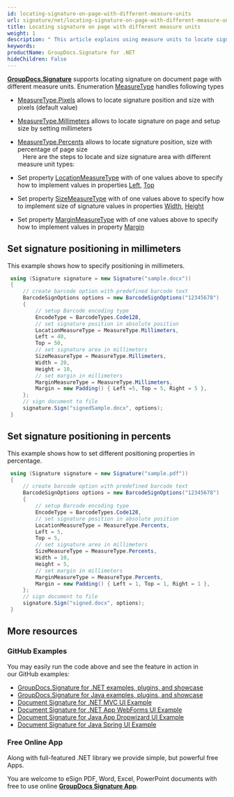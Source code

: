 ```yaml
---
id: locating-signature-on-page-with-different-measure-units
url: signature/net/locating-signature-on-page-with-different-measure-units
title: Locating signature on page with different measure units
weight: 1
description: " This article explains using measure units to locate signature and its size on document page with GroupDocs.Signature API."
keywords: 
productName: GroupDocs.Signature for .NET
hideChildren: False
---
```

[**GroupDocs.Signature**](https://products.groupdocs.com/signature/net) supports locating signature on document page with different measure units. Enumeration [MeasureType](https://apireference.groupdocs.com/net/signature/groupdocs.signature.domain/measuretype) handles following types

* [MeasureType.Pixels](https://apireference.groupdocs.com/net/signature/groupdocs.signature.domain/measuretype) allows to locate signature position and size with pixels (default value)
* [MeasureType.Millimeters](https://apireference.groupdocs.com/net/signature/groupdocs.signature.domain/measuretype) allows to locate signature on page and setup size by setting millimeters
* [MeasureType.Percents](https://apireference.groupdocs.com/net/signature/groupdocs.signature.domain/measuretype) allows to locate signature position, size with percentage of page size  
  
Here are the steps to locate and size signature area with different measure unit types:

* Set property [LocationMeasureType](https://apireference.groupdocs.com/net/signature/groupdocs.signature.options/imagesignoptions/properties/locationmeasuretype) with of one values above to specify how to implement values in properties [Left](https://apireference.groupdocs.com/net/signature/groupdocs.signature.options/imagesignoptions/properties/left), [Top](https://apireference.groupdocs.com/net/signature/groupdocs.signature.options/imagesignoptions/properties/top)
* Set property [SizeMeasureType](https://apireference.groupdocs.com/net/signature/groupdocs.signature.options/imagesignoptions/properties/sizemeasuretype) with of one values above to specify how to implement size of signature values in properties [Width](https://apireference.groupdocs.com/net/signature/groupdocs.signature.options/imagesignoptions/properties/width), [Height](https://apireference.groupdocs.com/net/signature/groupdocs.signature.options/imagesignoptions/properties/height)
* Set property [MarginMeasureType](https://apireference.groupdocs.com/net/signature/groupdocs.signature.options/imagesignoptions/properties/marginmeasuretype) with of one values above to specify how to implement values in property [Margin](https://apireference.groupdocs.com/net/signature/groupdocs.signature.options/imagesignoptions/properties/margin)

## Set signature positioning in millimeters

This example shows how to specify positioning in millimeters.

```csharp
 using (Signature signature = new Signature("sample.docx"))
 {
     // create barcode option with predefined barcode text
     BarcodeSignOptions options = new BarcodeSignOptions("12345678")
     {
         // setup Barcode encoding type
         EncodeType = BarcodeTypes.Code128,
         // set signature position in absolute position
         LocationMeasureType = MeasureType.Millimeters,
         Left = 40,
         Top = 50,
         // set signature area in millimeters
         SizeMeasureType = MeasureType.Millimeters,
         Width = 20,
         Height = 10,
         // set margin in millimeters
         MarginMeasureType = MeasureType.Millimeters,
         Margin = new Padding() { Left =5, Top = 5, Right = 5 },
     };
     // sign document to file
     signature.Sign("signedSample.docx", options);
 }
```

## Set signature positioning in percents

This example shows how to set different positioning properties in percentage.

```csharp
 using (Signature signature = new Signature("sample.pdf"))
 {
     // create barcode option with predefined barcode text
     BarcodeSignOptions options = new BarcodeSignOptions("12345678")
     {
         // setup Barcode encoding type
         EncodeType = BarcodeTypes.Code128,
         // set signature position in absolute position
         LocationMeasureType = MeasureType.Percents,
         Left = 5,
         Top = 5,
         // set signature area in millimeters
         SizeMeasureType = MeasureType.Percents,
         Width = 10,
         Height = 5,
         // set margin in millimeters
         MarginMeasureType = MeasureType.Percents,
         Margin = new Padding() { Left = 1, Top = 1, Right = 1 },
     };
     // sign document to file
     signature.Sign("signed.docx", options);
 }
```

## More resources

### GitHub Examples

You may easily run the code above and see the feature in action in our GitHub examples:

* [GroupDocs.Signature for .NET examples, plugins, and showcase](https://github.com/groupdocs-signature/GroupDocs.Signature-for-.NET)
* [GroupDocs.Signature for Java examples, plugins, and showcase](https://github.com/groupdocs-signature/GroupDocs.Signature-for-Java)
* [Document Signature for .NET MVC UI Example](https://github.com/groupdocs-signature/GroupDocs.Signature-for-.NET-MVC)
* [Document Signature for .NET App WebForms UI Example](https://github.com/groupdocs-signature/GroupDocs.Signature-for-.NET-WebForms)
* [Document Signature for Java App Dropwizard UI Example](https://github.com/groupdocs-signature/GroupDocs.Signature-for-Java-Dropwizard)
* [Document Signature for Java Spring UI Example](https://github.com/groupdocs-signature/GroupDocs.Signature-for-Java-Spring)

### Free Online App

Along with full-featured .NET library we provide simple, but powerful free Apps.

You are welcome to eSign PDF, Word, Excel, PowerPoint documents with free to use online **[GroupDocs Signature App](https://products.groupdocs.app/signature)**.
